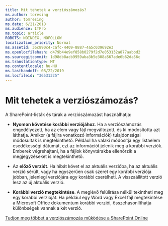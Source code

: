 ```yaml
---
title: Mit tehetek a verziószámozás?
ms.author: toresing
author: tomresing
ms.date: 6/21/2018
ms.audience: ITPro
ms.topic: article
ROBOTS: NOINDEX, NOFOLLOW
localization_priority: Normal
ms.assetid: 36c890c4-cafc-4409-8887-4a5c039692e3
ms.openlocfilehash: d479b44e9ef858b0279f2d7e053132a877aabbd2
ms.sourcegitcommit: 1d98db8acb9959aba3b5e308a567ade6b62da56c
ms.translationtype: MT
ms.contentlocale: hu-HU
ms.lasthandoff: 08/22/2019
ms.locfileid: "36531325"
---
```

# <a name="what-can-i-do-with-versioning"></a>Mit tehetek a verziószámozás?

A SharePoint-listák és tárak a verziószámozást használhatja:
  
- **Nyomon követése korábbi verziójához**. Ha a verziószámozás engedélyezett, ha az elem vagy fájl megváltozott, és ki módosította azt láthatja. Amikor (a fájlra vonatkozó információk) tulajdonságai módosultak is megtekinthető. Például ha valaki módosítja egy listaelem esedékességi dátumát, ezt az információt jelenik meg a korábbi verziók. Emberek végrehajtani, ha a fájlok könyvtárakba ellenőrzik a megjegyzéseket is megtekinthető. 
    
- Az **előző verziót**. Ha hibát követ el az aktuális verzióba, ha az aktuális verzió sérült, vagy ha egyszerűen csak szeret egy korábbi verziója jobban, jelenlegi verziójára egy korábbi cserélheti. A visszaállított verzió lesz az új aktuális verzió. 
    
- **Korábbi verzió megtekintése**. A meglévő felülírása nélkül tekintheti meg egy korábbi verzióját. Ha például egy Word vagy Excel fájl megtekintése a Microsoft Office dokumentum korábbi verziói, összehasonlíthatja különbségek vannak a két verzió. 
    
[Tudjon meg többet a verziószámozás működése a SharePoint Online](https://go.microsoft.com/fwlink/?linkid=875710)
  


